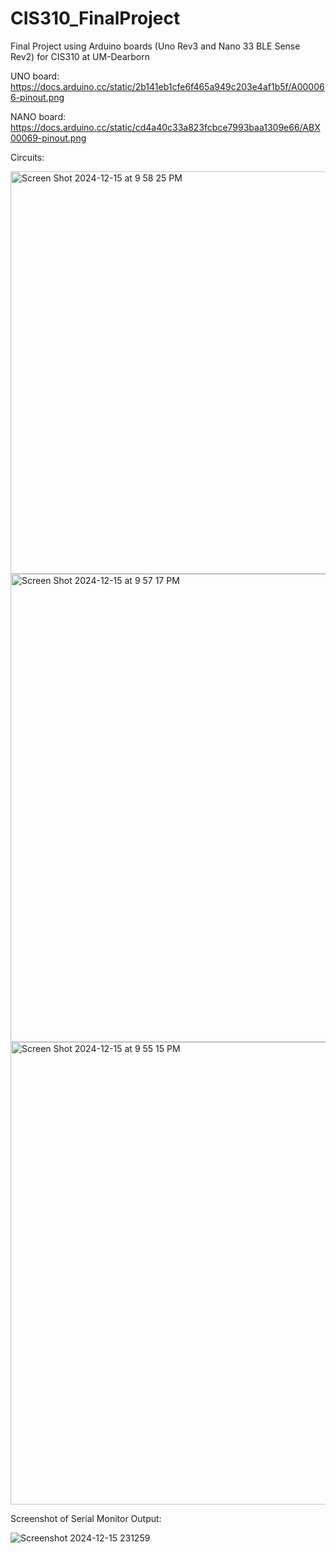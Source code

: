 # CIS310_FinalProject
Final Project using Arduino boards (Uno Rev3 and Nano 33 BLE Sense Rev2) for CIS310 at UM-Dearborn

UNO board:
https://docs.arduino.cc/static/2b141eb1cfe6f465a949c203e4af1b5f/A000066-pinout.png

NANO board:
https://docs.arduino.cc/static/cd4a40c33a823fcbce7993baa1309e66/ABX00069-pinout.png

Circuits:

<img width="644" alt="Screen Shot 2024-12-15 at 9 58 25 PM" src="https://github.com/user-attachments/assets/820784a0-a22c-4d8d-89ac-4f54cf21be93" />

<img width="749" alt="Screen Shot 2024-12-15 at 9 57 17 PM" src="https://github.com/user-attachments/assets/16f4a4fc-02f0-4f0f-aa30-9f5aa0843299" />

<img width="740" alt="Screen Shot 2024-12-15 at 9 55 15 PM" src="https://github.com/user-attachments/assets/454fa924-5009-47b0-afdb-c48ec51c1bce" />


Screenshot of Serial Monitor Output:

![Screenshot 2024-12-15 231259](https://github.com/user-attachments/assets/6af066bb-31d4-4108-b97b-ddbefcc3f557)
